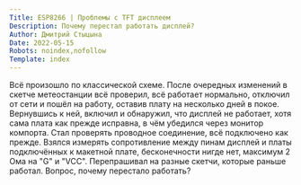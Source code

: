 ```yaml
---
Title: ESP8266 | Проблемы с TFT дисплеем
Description: Почему перестал работать дисплей?
Author: Дмитрий Стыцына
Date: 2022-05-15
Robots: noindex,nofollow
Template: index
---
```


Всё произошло по классической схеме. После очередных изменений в скетче метеостанции всё проверил, всё работает нормально, отключил от сети и пошёл на работу, оставив плату на несколько дней в покое. Вернувшись к ней, включил и обнаружил, что дисплей не работает, хотя сама плата как прежде исправна, в чём убедился через монитор компорта. Стал проверять проводное соединение, всё подключено как прежде. Взялся измерять сопротивление между пинам дисплей и платы подключённых к макетной плате, бесконечности нигде нет, максимум 2 Ома на "G" и "VCC". Перепрашивал на разные скетчи, которые раньше работал. Вопрос, почему перестало работать?